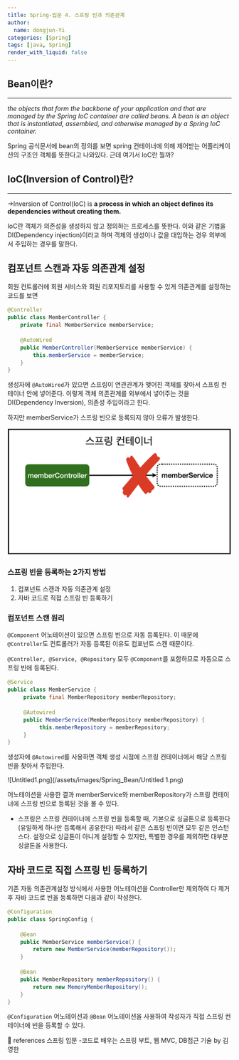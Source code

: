 ```yaml
---
title: Spring-입문 4. 스프링 빈과 의존관계
author:
  name: dongjun-Yi
categories: [Spring]
tags: [java, Spring]
render_with_liquid: false
---
```

## Bean이란?

---

*the objects that form the backbone of your application and that are managed by the Spring IoC container are called beans. A bean is an object that is instantiated, assembled, and otherwise managed by a Spring IoC container.*

Spring 공식문서에 bean의 정의를 보면 spring 컨테이너에 의해 제어받는 어플리케이션의 구조인 객체를 뜻한다고 나와있다. 근데 여기서 IoC란 뭘까?

## IoC(Inversion of Control)란?

---

→Inversion of Control(IoC) is **a process in which an object defines its dependencies without creating them.**

IoC란 객체가 의존성을 생성하지 않고 정의하는 프로세스를 뜻한다. 이와 같은 기법을 DI(Dependency injection)이라고 하며 객체의 생성이나 값을 대입하는 경우 외부에서 주입하는 경우를 말한다.

## 컴포넌트 스캔과 자동 의존관계 설정

회원 컨트롤러에 회원 서비스와 회원 리포지토리를 사용할 수 있게 의존관계를 설정하는 코드를 보면

```java
@Controller
public class MemberController {
    private final MemberService memberService;

    @AutoWired
    public MemberController(MemberService memberService) {
        this.memberService = memberService;
    }
}
```

생성자에 `@AutoWired`가 있으면 스프링이 연관관계가 맺어진 객체를 찾아서 스프링 컨테이너 안에 넣어준다. 이렇게 객체 의존관계를 외부에서 넣어주는 것을 DI(Dependency Inversion), 의존성 주입이라고 한다.

하지만 memberService가 스프링 빈으로 등록되지 않아 오류가 발생한다.

![Untitled.png](/assets/images/Spring_Bean/Untitled.png)

### 스프링 빈을 등록하는 2가지 방법

1. 컴포넌트 스캔과 자동 의존관계 설정
2. 자바 코드로 직접 스프링 빈 등록하기

### 컴포넌트 스캔 원리

`@Component` 어노테이션이 있으면 스프링 빈으로 자동 등록된다. 이 때문에 `@Controller`도 컨트롤러가 자동 등록된 이유도 컴포넌트 스캔 때문이다.

`@Controller, @Service, @Repository` 모두 `@Component`를 포함하므로 자동으로 스프링 빈에 등록된다.

```java
@Service
public class MemberService {
     private final MemberRepository memberRepository;

     @Autowired
     public MemberService(MemberRepository memberRepository) {
          this.memberRepository = memberRepository;
     }
}
```

생성자에 `@Autowired`를 사용하면 객체 생성 시점에 스프링 컨테이너에서 해당 스프링 빈을 찾아서 주입한다.

![Untitled1.png](/assets/images/Spring_Bean/Untitled 1.png)

어노테이션을 사용한 결과 memberService와 memberRepository가 스프링 컨테이너에 스프링 빈으로 등록된 것을 볼 수 있다.

- 스프링은 스프링 컨테이너에 스프링 빈을 등록할 때, 기본으로 싱글톤으로 등록한다(유일하게 하나만 등록해서 공유한다) 따라서 같은 스프링 빈이면 모두 같은 인스턴스다. 설정으로 싱글톤이 아니게 설정할 수 있지만, 특별한 경우를 제외하면 대부분 싱글톤을 사용한다.

## 자바 코드로 직접 스프링 빈 등록하기

기존 자동 의존관계설정 방식에서 사용한 어노테이션을 Controller만 제외하여 다 제거 후 자바 코드로 빈을 등록하면 다음과 같이 작성한다.

```java
@Configuration
public class SpringConfig {

    @Bean
    public MemberService memberService() {
        return new MemberService(memberRepository());
    }

    @Bean
    public MemberRepository memberRepository() {
        return new MemoryMemberRepository();
    }
}
```

`@Configuration` 어노테이션과 `@Bean` 어노테이션을 사용하여 작성자가 직접 스프링 컨테이너에 빈을 등록할 수 있다.

<aside>
📖 references 스프링 입문 -코드로 배우는 스프링 부트, 웹 MVC, DB접근 기술 by 김영한

</aside>
